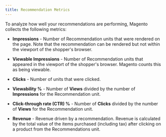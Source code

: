 ```yaml
---
title: Recommendation Metrics
---
```


To analyze how well your recommendations are performing, Magento collects the following metrics:

- **Impressions** - Number of Recommendation units that were rendered on the page. Note that the recommendation can be rendered but not within the viewport of the shopper's browser.

- **Viewable Impressions** - Number of Recommendation units that appeared in the viewport of the shopper's browser. Magento counts this as being viewable.

- **Clicks** - Number of units that were clicked.

- **Viewability %** - Number of **Views** divided by the number of **Impressions** for the Recommendation unit.

- **Click-through rate (CTR) %** - Number of **Clicks** divided by the number of **Views** for the Recommendation unit.

- **Revenue** - Revenue driven by a recommendation. Revenue is calculated by the total value of the items purchased (including tax) after clicking on a product from the Recommendations unit.
